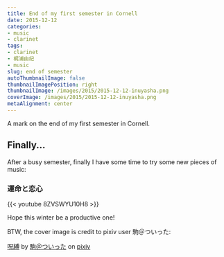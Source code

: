 ```yaml
---
title: End of my first semester in Cornell
date: 2015-12-12
categories:
- music
- clarinet
tags:
- clarinet
- 梶浦由纪
- music
slug: end of semester
autoThumbnailImage: false
thumbnailImagePosition: right
thumbnailImage: /images/2015/2015-12-12-inuyasha.png
coverImage: /images/2015/2015-12-12-inuyasha.png
metaAlignment: center
---
```


A mark on the end of my first semester in Cornell.
<!--more-->

## Finally...

After a busy semester, finally I have some time to try some new pieces of music: 

### 運命と恋心  

{{< youtube 8ZVSWYU10H8 >}}

Hope this winter be a productive one!

BTW, the cover image is credit to pixiv user 駒＠ついった:

<script src="http://source.pixiv.net/source/embed.js" data-id="43731455_4caeca1d1a29caec94dd37ded1c92ad0" data-size="large" data-border="off" charset="utf-8"></script><noscript><p><a href="http://www.pixiv.net/member_illust.php?mode=medium&amp;illust_id=43731455" target="_blank">呪縛</a> by <a href="http://www.pixiv.net/member.php?id=23122" target="_blank">駒＠ついった</a> on <a href="http://www.pixiv.net/" target="_blank">pixiv</a></p></noscript>



